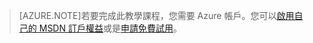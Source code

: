 > [AZURE.NOTE]若要完成此教學課程，您需要 Azure 帳戶。您可以<a href="/pricing/member-offers/msdn-benefits-details/?WT.mc_id=A85619ABF" target="_blank">啟用自己的 MSDN 訂戶權益</a>或是<a href="/pricing/free-trial/?WT.mc_id=A85619ABF" target="_blank">申請免費試用</a>。

<!---HONumber=July15_HO1-->